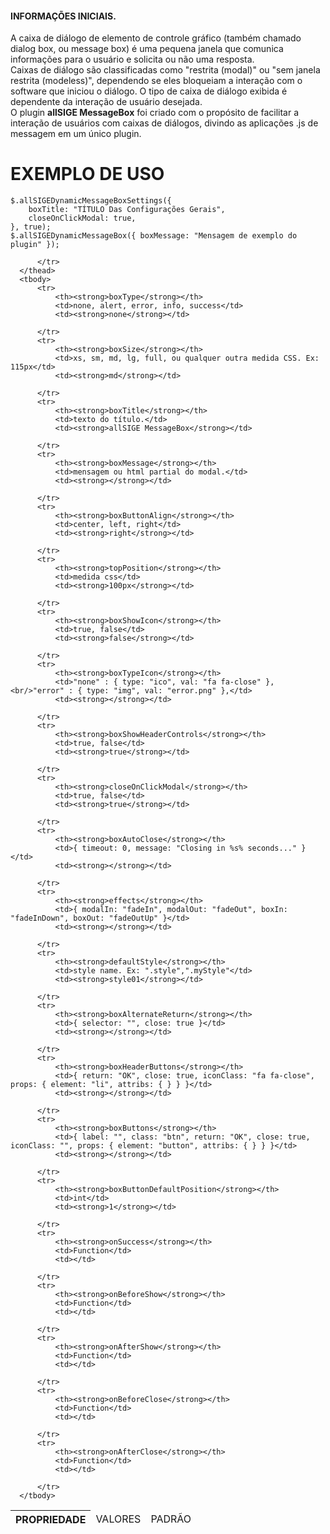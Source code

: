 <h4>INFORMAÇÕES INICIAIS.</h4>
A caixa de diálogo de elemento de controle gráfico (também chamado dialog box, ou message box) é uma pequena janela que comunica informações para o usuário e solicita ou não uma resposta.
<br/>
Caixas de diálogo são classificadas como "restrita (modal)" ou "sem janela restrita (modeless)", dependendo se eles bloqueiam a interação com o software que iniciou o diálogo. O tipo de caixa de diálogo exibida é dependente da interação de usuário desejada.
<br/>
O plugin <strong>allSIGE MessageBox</strong> foi criado com o propósito de facilitar a interação de usuários com caixas de diálogos, divindo as aplicações .js de messagem em um único plugin.


# EXEMPLO DE USO
    $.allSIGEDynamicMessageBoxSettings({
        boxTitle: "TÍTULO Das Configurações Gerais",
        closeOnClickModal: true,
    }, true);
    $.allSIGEDynamicMessageBox({ boxMessage: "Mensagem de exemplo do plugin" });
           
       
                

<table>
      <thead>
          <tr>
              <th>PROPRIEDADE</th>
              <td>VALORES</td>
              <td>PADRÃO</td>
              
          </tr>
      </thead>
      <tbody>
          <tr>
              <th><strong>boxType</strong></th>
              <td>none, alert, error, info, success</td>
              <td><strong>none</strong></td>
             
          </tr>
          <tr>
              <th><strong>boxSize</strong></th>
              <td>xs, sm, md, lg, full, ou qualquer outra medida CSS. Ex: 115px</td>
              <td><strong>md</strong></td>
             
          </tr>
          <tr>
              <th><strong>boxTitle</strong></th>
              <td>texto do título.</td>
              <td><strong>allSIGE MessageBox</strong></td>
             
          </tr>
          <tr>
              <th><strong>boxMessage</strong></th>
              <td>mensagem ou html partial do modal.</td>
              <td><strong></strong></td>
             
          </tr>
          <tr>
              <th><strong>boxButtonAlign</strong></th>
              <td>center, left, right</td>
              <td><strong>right</strong></td>
             
          </tr>
          <tr>
              <th><strong>topPosition</strong></th>
              <td>medida css</td>
              <td><strong>100px</strong></td>
             
          </tr>
          <tr>
              <th><strong>boxShowIcon</strong></th>
              <td>true, false</td>
              <td><strong>false</strong></td>
             
          </tr>
          <tr>
              <th><strong>boxTypeIcon</strong></th>
              <td>"none" : { type: "ico", val: "fa fa-close" },<br/>"error" : { type: "img", val: "error.png" },</td>
              <td><strong></strong></td>
            
          </tr>
          <tr>
              <th><strong>boxShowHeaderControls</strong></th>
              <td>true, false</td>
              <td><strong>true</strong></td>
             
          </tr>
          <tr>
              <th><strong>closeOnClickModal</strong></th>
              <td>true, false</td>
              <td><strong>true</strong></td>
             
          </tr>
          <tr>
              <th><strong>boxAutoClose</strong></th>
              <td>{ timeout: 0, message: "Closing in %s% seconds..." }</td>
              <td><strong></strong></td>
            
          </tr>
          <tr>
              <th><strong>effects</strong></th>
              <td>{ modalIn: "fadeIn", modalOut: "fadeOut", boxIn: "fadeInDown", boxOut: "fadeOutUp" }</td>
              <td><strong></strong></td>
            
          </tr>
          <tr>
              <th><strong>defaultStyle</strong></th>
              <td>style name. Ex: ".style",".myStyle"</td>
              <td><strong>style01</strong></td>
             
          </tr>
          <tr>
              <th><strong>boxAlternateReturn</strong></th>
              <td>{ selector: "", close: true }</td>
              <td><strong></strong></td>
              
          </tr>
          <tr>
              <th><strong>boxHeaderButtons</strong></th>
              <td>{ return: "OK", close: true, iconClass: "fa fa-close", props: { element: "li", attribs: { } } }</td>
              <td><strong></strong></td>
             
          </tr>
          <tr>
              <th><strong>boxButtons</strong></th>
              <td>{ label: "", class: "btn", return: "OK", close: true, iconClass: "", props: { element: "button", attribs: { } } }</td>
              <td><strong></strong></td>
             
          </tr>
          <tr>
              <th><strong>boxButtonDefaultPosition</strong></th>
              <td>int</td>
              <td><strong>1</strong></td>
             
          </tr>
          <tr>
              <th><strong>onSuccess</strong></th>
              <td>Function</td>
              <td></td>
             
          </tr>
          <tr>
              <th><strong>onBeforeShow</strong></th>
              <td>Function</td>
              <td></td>
             
          </tr>
          <tr>
              <th><strong>onAfterShow</strong></th>
              <td>Function</td>
              <td></td>
              
          </tr>
          <tr>
              <th><strong>onBeforeClose</strong></th>
              <td>Function</td>
              <td></td>
              
          </tr>
          <tr>
              <th><strong>onAfterClose</strong></th>
              <td>Function</td>
              <td></td>
              
          </tr>
      </tbody>
  </table>
